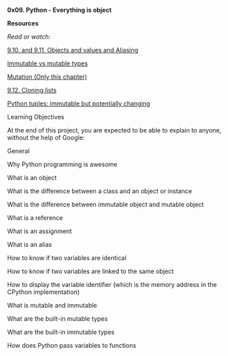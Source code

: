 **0x09. Python - Everything is object**

**Resources**

*Read or watch:*

[9.10. and 9.11. Objects and values and Aliasing](https://www.openbookproject.net/thinkcs/python/english2e/ch09.html#objects-and-values)

[Immutable vs mutable types](https://stackoverflow.com/questions/8056130/immutable-vs-mutable-types)

[Mutation (Only this chapter)](https://www.composingprograms.com/pages/24-mutable-data.html)

[9.12. Cloning lists]()

[Python tuples: immutable but potentially changing]()

Learning Objectives

At the end of this project, you are expected to be able to explain to anyone, without the help of Google:

General

Why Python programming is awesome

What is an object

What is the difference between a class and an object or instance

What is the difference between immutable object and mutable object

What is a reference

What is an assignment

What is an alias

How to know if two variables are identical

How to know if two variables are linked to the same object

How to display the variable identifier (which is the memory address in the CPython implementation)

What is mutable and immutable

What are the built-in mutable types

What are the built-in immutable types

How does Python pass variables to functions
